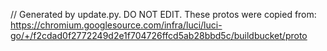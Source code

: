 // Generated by update.py. DO NOT EDIT.
These protos were copied from:
https://chromium.googlesource.com/infra/luci/luci-go/+/f2cdad0f2772249d2e1f704726ffcd5ab28bbd5c/buildbucket/proto
